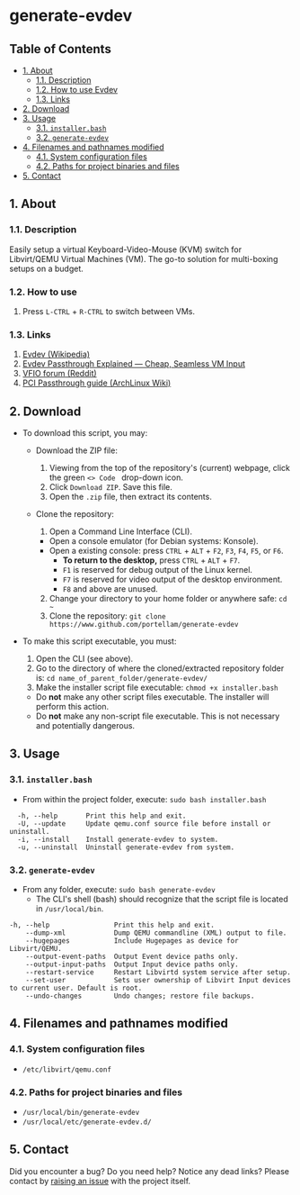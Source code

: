 # generate-evdev
## Table of Contents
- [1. About](#1-about)
  - [1.1. Description](#11-description)
  - [1.2. How to use Evdev](#12-how-to-use)
  - [1.3. Links](#13-links)
- [2. Download](#2-download)
- [3. Usage](#3-usage)
  - [3.1. `installer.bash`](#31-installerbash)
  - [3.2. `generate-evdev`](#32-generate-evdev)
- [4. Filenames and pathnames modified](#4-filenames-and-pathnames-modified)
  - [4.1. System configuration files](#41-system-configuration-files)
  - [4.2. Paths for project binaries and files](#42-paths-for-project-binaries-and-files)
- [5. Contact](#5-contact)

## 1. About
### 1.1. Description
Easily setup a virtual Keyboard-Video-Mouse (KVM) switch for Libvirt/QEMU Virtual Machines (VM). The go-to solution for multi-boxing setups on a budget.

### 1.2. How to use
1. Press `L-CTRL` + `R-CTRL` to switch between VMs.

### 1.3. Links
1. [Evdev (Wikipedia)](https://en.wikipedia.org/wiki/Evdev)
2. [Evdev Passthrough Explained — Cheap, Seamless VM Input](https://passthroughpo.st/using-evdev-passthrough-seamless-vm-input/)
3. [VFIO forum (Reddit)](https://old.reddit.com/r/VFIO)
4. [PCI Passthrough guide (ArchLinux Wiki)](https://wiki.archlinux.org/title/PCI_passthrough_via_OVMF)

## 2. Download
- To download this script, you may:
  - Download the ZIP file:
    1. Viewing from the top of the repository's (current) webpage, click the green `<> Code ` drop-down icon.
    2. Click `Download ZIP`. Save this file.
    3. Open the `.zip` file, then extract its contents.

  - Clone the repository:
    1. Open a Command Line Interface (CLI).
      - Open a console emulator (for Debian systems: Konsole).
      - Open a existing console: press `CTRL` + `ALT` + `F2`, `F3`, `F4`, `F5`, or `F6`.
        - **To return to the desktop,** press `CTRL` + `ALT` + `F7`.
        - `F1` is reserved for debug output of the Linux kernel.
        - `F7` is reserved for video output of the desktop environment.
        - `F8` and above are unused.

    2. Change your directory to your home folder or anywhere safe: `cd ~`
    3. Clone the repository: `git clone https://www.github.com/portellam/generate-evdev`

- To make this script executable, you must:
  1. Open the CLI (see above).
  2. Go to the directory of where the cloned/extracted repository folder is: `cd name_of_parent_folder/generate-evdev/`
  3. Make the installer script file executable: `chmod +x installer.bash`
    - Do **not** make any other script files executable. The installer will perform this action.
    - Do **not** make any non-script file executable. This is not necessary and potentially dangerous.

## 3. Usage
### 3.1. `installer.bash`
- From within the project folder, execute: `sudo bash installer.bash`

```
  -h, --help       Print this help and exit.
  -U, --update     Update qemu.conf source file before install or uninstall.
  -i, --install    Install generate-evdev to system.
  -u, --uninstall  Uninstall generate-evdev from system.
```

### 3.2. `generate-evdev`
- From any folder, execute: `sudo bash generate-evdev`
  - The CLI's shell (bash) should recognize that the script file is located in `/usr/local/bin`.

```
-h, --help                Print this help and exit.
    --dump-xml            Dump QEMU commandline (XML) output to file.
    --hugepages           Include Hugepages as device for Libvirt/QEMU.
    --output-event-paths  Output Event device paths only.
    --output-input-paths  Output Input device paths only.
    --restart-service     Restart Libvirtd system service after setup.
    --set-user            Sets user ownership of Libvirt Input devices to current user. Default is root.
    --undo-changes        Undo changes; restore file backups.
```

## 4. Filenames and pathnames modified
### 4.1. System configuration files
  - `/etc/libvirt/qemu.conf`

### 4.2. Paths for project binaries and files
  - `/usr/local/bin/generate-evdev`
  - `/usr/local/etc/generate-evdev.d/`

## 5. Contact
Did you encounter a bug? Do you need help? Notice any dead links? Please contact by [raising an issue](https://github.com/portellam/generate-evdev/issues) with the project itself.